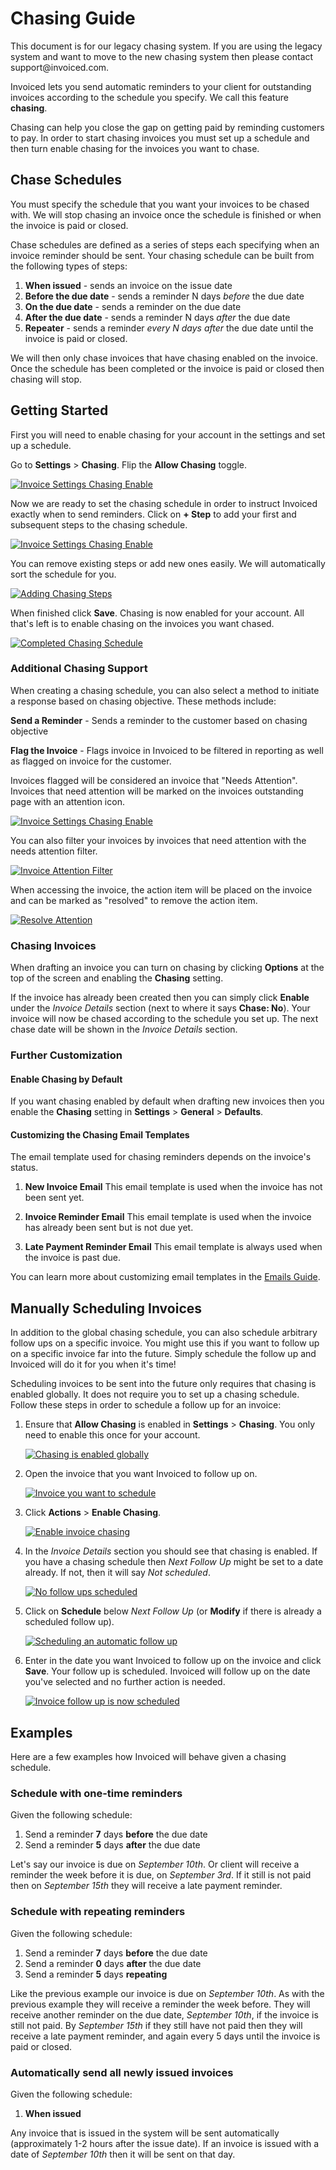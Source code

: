 # Chasing Guide

<p class="alert alert-warning">This document is for our legacy chasing system. If you are using the legacy system and want to move to the new chasing system then please contact support@invoiced.com.</p>

Invoiced lets you send automatic reminders to your client for outstanding invoices according to the schedule you specify. We call this feature **chasing**.

Chasing can help you close the gap on getting paid by reminding customers to pay. In order to start chasing invoices you must set up a schedule and then turn enable chasing for the invoices you want to chase.

## Chase Schedules

You must specify the schedule that you want your invoices to be chased with. We will stop chasing an invoice once the schedule is finished or when the invoice is paid or closed.

Chase schedules are defined as a series of steps each specifying when an invoice reminder should be sent. Your chasing schedule can be built from the following types of steps:

1. **When issued** - sends an invoice on the issue date
2. **Before the due date** - sends a reminder N days *before* the due date
3. **On the due date** - sends a reminder on the due date
3. **After the due date** - sends a reminder N days *after* the due date
4. **Repeater** - sends a reminder *every N days after* the due date until the invoice is paid or closed.

We will then only chase invoices that have chasing enabled on the invoice. Once the schedule has been completed or the invoice is paid or closed then chasing will stop.

## Getting Started

First you will need to enable chasing for your account in the settings and set up a schedule.

Go to **Settings** > **Chasing**. Flip the **Allow Chasing** toggle.

[![Invoice Settings Chasing Enable](../img/allow-chasing-new.png)](../img/allow-chasing-new.png)

Now we are ready to set the chasing schedule in order to instruct Invoiced exactly when to send reminders. Click on **+ Step** to add your first and subsequent steps to the chasing schedule.

[![Invoice Settings Chasing Enable](../img/add-chasing-schedule.png)](../img/add-chasing-schedule.png)

You can remove existing steps or add new ones easily. We will automatically sort the schedule for you.

[![Adding Chasing Steps](../img/chasing-schedue-editor.png)](../img/chasing-schedue-editor.png)

When finished click **Save**. Chasing is now enabled for your account. All that's left is to enable chasing on the invoices you want chased.

[![Completed Chasing Schedule](../img/finished-chasing-schedule.png)](../img/finished-chasing-schedule.png)

### Additional Chasing Support

When creating a chasing schedule, you can also select a method to initiate a response based on chasing objective. These methods include: 

**Send a Reminder** - Sends a reminder to the customer based on chasing objective

**Flag the Invoice** - Flags invoice in Invoiced to be filtered in reporting as well as flagged on invoice for the customer. 

Invoices flagged will be considered an invoice that "Needs Attention". Invoices that need attention will be marked on the invoices outstanding page with an attention icon. 

[![Invoice Settings Chasing Enable](../img/needs-attention.png)](../img/needs-attention.png)

You can also filter your invoices by invoices that need attention with the needs attention filter.

[![Invoice Attention Filter](../img/attention-filter.png)](../img/attention-filter.png)

When accessing the invoice, the action item will be placed on the invoice and can be marked as "resolved" to remove the action item.

[![Resolve Attention](../img/mark-as-resolved.png)](../img/mark-as-resolved.png)


### Chasing Invoices

When drafting an invoice you can turn on chasing by clicking **Options** at the top of the screen and enabling the **Chasing** setting.

If the invoice has already been created then you can simply click **Enable** under the *Invoice Details* section (next to where it says **Chase: No**). Your invoice will now be chased according to the schedule you set up. The next chase date will be shown in the *Invoice Details* section.

### Further Customization

#### Enable Chasing by Default

If you want chasing enabled by default when drafting new invoices then you enable the **Chasing** setting in **Settings** > **General** > **Defaults**.

#### Customizing the Chasing Email Templates

The email template used for chasing reminders depends on the invoice's status.

1. **New Invoice Email**
   This email template is used when the invoice has not been sent yet.

2. **Invoice Reminder Email**
   This email template is used when the invoice has already been sent but is not due yet.

3. **Late Payment Reminder Email**
   This email template is always used when the invoice is past due.

You can learn more about customizing email templates in the [Emails Guide](emails#customizing-email-templates).

## Manually Scheduling Invoices

In addition to the global chasing schedule, you can also schedule arbitrary follow ups on a specific invoice. You might use this if you want to follow up on a specific invoice far into the future. Simply schedule the follow up and Invoiced will do it for you when it's time!

Scheduling invoices to be sent into the future only requires that chasing is enabled globally. It does not require you to set up a chasing schedule. Follow these steps in order to schedule a follow up for an invoice:

1. Ensure that **Allow Chasing** is enabled in **Settings** > **Chasing**. You only need to enable this once for your account.

   [![Chasing is enabled globally](../img/turn-chasing-on.png)](../img/turn-chasing-on.png)

2. Open the invoice that you want Invoiced to follow up on.

   [![Invoice you want to schedule](../img/scheduling-invoices-2.png)](../img/scheduling-invoices-2.png)

3. Click **Actions** > **Enable Chasing**.

   [![Enable invoice chasing](../img/scheduling-invoices-3.png)](../img/scheduling-invoices-3.png)

4. In the *Invoice Details* section you should see that chasing is enabled. If you have a chasing schedule then *Next Follow Up* might be set to a date already. If not, then it will say *Not scheduled*.

   [![No follow ups scheduled](../img/scheduling-invoices-4.png)](../img/scheduling-invoices-4.png)

5. Click on **Schedule** below *Next Follow Up* (or **Modify** if there is already a scheduled follow up).

   [![Scheduling an automatic follow up](../img/scheduling-invoices-5.png)](../img/scheduling-invoices-5.png)

6. Enter in the date you want Invoiced to follow up on the invoice and click **Save**. Your follow up is scheduled. Invoiced will follow up on the date you've selected and no further action is needed.

   [![Invoice follow up is now scheduled](../img/scheduling-invoices-6.png)](../img/scheduling-invoices-6.png)

## Examples

Here are a few examples how Invoiced will behave given a chasing schedule.

### Schedule with one-time reminders

Given the following schedule:

1. Send a reminder **7** days **before** the due date
2. Send a reminder **5** days **after** the due date

Let's say our invoice is due on *September 10th*. Or client will receive a reminder the week before it is due, on *September 3rd*. If it still is not paid then on *September 15th* they will receive a late payment reminder.

### Schedule with repeating reminders

Given the following schedule:

1. Send a reminder **7** days **before** the due date
1. Send a reminder **0** days **after** the due date
2. Send a reminder **5** days **repeating**

Like the previous example our invoice is due on *September 10th*. As with the previous example they will receive a reminder the week before. They will receive another reminder on the due date, *September 10th*, if the invoice is still not paid. By *September 15th* if they still have not paid then they will receive a late payment reminder, and again every 5 days until the invoice is paid or closed.

### Automatically send all newly issued invoices

Given the following schedule:

1. **When issued**

Any invoice that is issued in the system will be sent automatically (approximately 1-2 hours after the issue date). If an invoice is issued with a date of *September 10th* then it will be sent on that day.